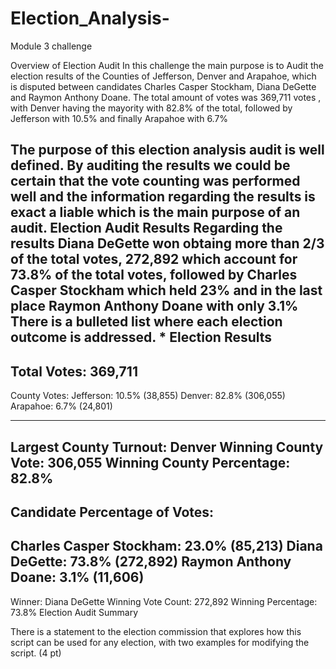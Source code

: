 # Election_Analysis-
Module 3 challenge

Overview of Election Audit
In this challenge the main purpose is to Audit the election results of the Counties of Jefferson, Denver and Arapahoe, which is disputed between candidates Charles Casper Stockham, Diana DeGette and Raymon Anthony Doane.
The total amount of votes was 369,711 votes , with Denver having the mayority with 82.8% of the total, followed by Jefferson with 10.5% and finally Arapahoe with 6.7%

The purpose of this election analysis audit is well defined.
By auditing the results we could be certain that the vote counting was performed well and the information regarding the results is exact a liable which is the main purpose of an audit.
Election Audit Results
Regarding the results Diana DeGette won obtaing more than 2/3 of the total votes, 272,892 which account for 73.8% of the total votes, followed by Charles Casper Stockham which held 23% and in the last place Raymon Anthony Doane with only 3.1%
There is a bulleted list where each election outcome is addressed.
*
Election Results
-------------------------
Total Votes: 369,711
-------------------------

County Votes:
Jefferson: 10.5% (38,855)
Denver: 82.8% (306,055)
Arapahoe: 6.7% (24,801)

-------------------------
Largest County Turnout: Denver
Winning County Vote: 306,055
Winning County Percentage: 82.8%
-------------------------

Candidate Percentage of Votes:
-------------------------
Charles Casper Stockham: 23.0% (85,213)
Diana DeGette: 73.8% (272,892)
Raymon Anthony Doane: 3.1% (11,606)
-------------------------
Winner: Diana DeGette
Winning Vote Count: 272,892
Winning Percentage: 73.8%
Election Audit Summary

There is a statement to the election commission that explores how this script can be used for any election, with two examples for modifying the script. (4 pt)
